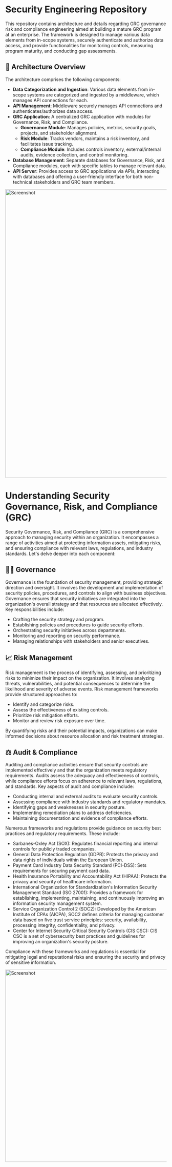 # Security Engineering Repository

This repository contains architecture and details regarding GRC governance risk and compliance engineering aimed at building a mature GRC program at an enterprise. The framework is designed to manage various data elements from in-scope systems, securely authenticate and authorize data access, and provide functionalities for monitoring controls, measuring program maturity, and conducting gap assessments.

## 🔐 Architecture Overview

The architecture comprises the following components:

- **Data Categorization and Ingestion**: Various data elements from in-scope systems are categorized and ingested by a middleware, which manages API connections for each.
- **API Management**: Middleware securely manages API connections and authenticates/authorizes data access.
- **GRC Application**: A centralized GRC application with modules for Governance, Risk, and Compliance.
  - **Governance Module**: Manages policies, metrics, security goals, projects, and stakeholder alignment.
  - **Risk Module**: Tracks vendors, maintains a risk inventory, and facilitates issue tracking.
  - **Compliance Module**: Includes controls inventory, external/internal audits, evidence collection, and control monitoring.
- **Database Management**: Separate databases for Governance, Risk, and Compliance modules, each with specific tables to manage relevant data.
- **API Server**: Provides access to GRC applications via APIs, interacting with databases and offering a user-friendly interface for both non-technical stakeholders and GRC team members.

<img src="https://github.com/MiguelAngelHorta/MiguelAngelHorta/assets/106134627/c3abf6a9-1039-4602-98d2-8e26c28d79b9" alt="Screenshot" style="width: 900px; height: 400px; max-width: 100%; height: auto;">

# Understanding Security Governance, Risk, and Compliance (GRC)

Security Governance, Risk, and Compliance (GRC) is a comprehensive approach to managing security within an organization. It encompasses a range of activities aimed at protecting information assets, mitigating risks, and ensuring compliance with relevant laws, regulations, and industry standards. Let's delve deeper into each component:

## 💂‍♂️ Governance 

Governance is the foundation of security management, providing strategic direction and oversight. It involves the development and implementation of security policies, procedures, and controls to align with business objectives. Governance ensures that security initiatives are integrated into the organization's overall strategy and that resources are allocated effectively. Key responsibilities include:

- Crafting the security strategy and program.
- Establishing policies and procedures to guide security efforts.
- Orchestrating security initiatives across departments.
- Monitoring and reporting on security performance.
- Managing relationships with stakeholders and senior executives.

## 📈 Risk Management 

Risk management is the process of identifying, assessing, and prioritizing risks to minimize their impact on the organization. It involves analyzing threats, vulnerabilities, and potential consequences to determine the likelihood and severity of adverse events. Risk management frameworks provide structured approaches to:

- Identify and categorize risks.
- Assess the effectiveness of existing controls.
- Prioritize risk mitigation efforts.
- Monitor and review risk exposure over time.

By quantifying risks and their potential impacts, organizations can make informed decisions about resource allocation and risk treatment strategies.

## ⚖️ Audit & Compliance 

Auditing and compliance activities ensure that security controls are implemented effectively and that the organization meets regulatory requirements. Audits assess the adequacy and effectiveness of controls, while compliance efforts focus on adherence to relevant laws, regulations, and standards. Key aspects of audit and compliance include:

- Conducting internal and external audits to evaluate security controls.
- Assessing compliance with industry standards and regulatory mandates.
- Identifying gaps and weaknesses in security posture.
- Implementing remediation plans to address deficiencies.
- Maintaining documentation and evidence of compliance efforts.

Numerous frameworks and regulations provide guidance on security best practices and regulatory requirements. These include:

- Sarbanes-Oxley Act (SOX): Regulates financial reporting and internal controls for publicly traded companies.
- General Data Protection Regulation (GDPR): Protects the privacy and data rights of individuals within the European Union.
- Payment Card Industry Data Security Standard (PCI-DSS): Sets requirements for securing payment card data.
- Health Insurance Portability and Accountability Act (HIPAA): Protects the privacy and security of healthcare information.
- International Organization for Standardization's Information Security Management Standard (ISO 27001): Provides a framework for establishing, implementing, maintaining, and continuously improving an information security management system.
- Service Organization Control 2 (SOC2): Developed by the American Institute of CPAs (AICPA), SOC2 defines criteria for managing customer data based on five trust service principles: security, availability, processing integrity, confidentiality, and privacy.
- Center for Internet Security Critical Security Controls (CIS CSC): CIS CSC is a set of cybersecurity best practices and guidelines for improving an organization's security posture.

Compliance with these frameworks and regulations is essential for mitigating legal and reputational risks and ensuring the security and privacy of sensitive information.

<img src="https://github.com/MiguelAngelHorta/Security-GRC-Governance-Risk-and-Compliance/assets/106134627/28a7cc3e-f490-4730-bed0-958a9538fd95" alt="Screenshot" style="width: 600px; height: 300px; max-width: 100%; height: auto;">
